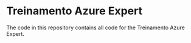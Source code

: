 # Treinamento Azure Expert

The code in this repository contains all code for the Treinamento Azure Expert.
